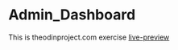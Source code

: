 # Admin_Dashboard
This is theodinproject.com exercise
[live-preview](https://nishanbhattarai327.github.io/Admin_Dashboard/)
